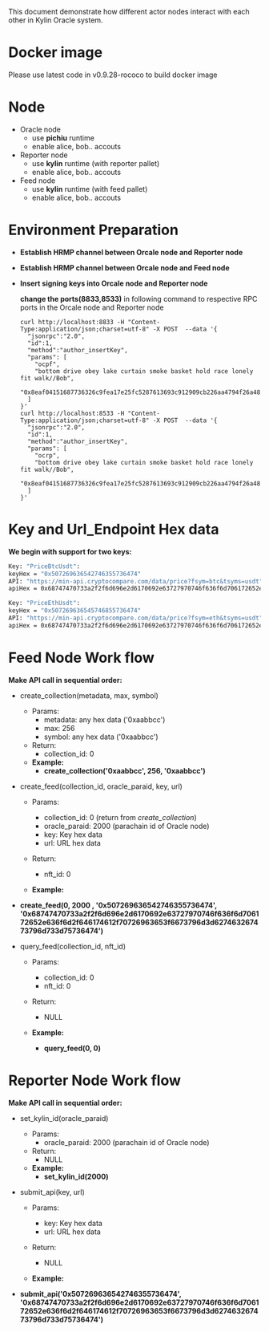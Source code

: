 This document demonstrate how different actor nodes interact with each other in Kylin Oracle system. 

# Docker image

Please use latest code in v0.9.28-rococo to build docker image

# Node

- Oracle node
  - use **pichiu** runtime
  - enable alice, bob.. accouts
- Reporter node
  - use **kylin** runtime  (with reporter pallet)
  - enable alice, bob.. accouts
- Feed node
  - use **kylin** runtime (with feed pallet)
  - enable alice, bob.. accouts

# Environment Preparation

- **Establish HRMP channel between Orcale node and Reporter node**
- **Establish HRMP channel between Orcale node and Feed node**

- **Insert signing keys into Orcale node and Reporter node**

  **change the ports(8833,8533)** in following command to respective RPC ports in the Orcale node and Reporter node

  ```
  curl http://localhost:8833 -H "Content-Type:application/json;charset=utf-8" -X POST  --data '{
    "jsonrpc":"2.0",
    "id":1,
    "method":"author_insertKey",
    "params": [
      "ocpf",
      "bottom drive obey lake curtain smoke basket hold race lonely fit walk//Bob",
      "0x8eaf04151687736326c9fea17e25fc5287613693c912909cb226aa4794f26a48"
    ]
  }'
  curl http://localhost:8533 -H "Content-Type:application/json;charset=utf-8" -X POST  --data '{
    "jsonrpc":"2.0",
    "id":1,
    "method":"author_insertKey",
    "params": [
      "ocrp",
      "bottom drive obey lake curtain smoke basket hold race lonely fit walk//Bob",
      "0x8eaf04151687736326c9fea17e25fc5287613693c912909cb226aa4794f26a48"
    ]
  }'
  ```
# Key and Url_Endpoint Hex data

**We begin with support for two keys:**

```bash
Key: "PriceBtcUsdt":
keyHex = "0x507269636542746355736474"
API: "https://min-api.cryptocompare.com/data/price?fsym=btc&tsyms=usdt"
apiHex = 0x68747470733a2f2f6d696e2d6170692e63727970746f636f6d706172652e636f6d2f646174612f70726963653f6673796d3d627463267473796d733d75736474

Key: "PriceEthUsdt":
keyHex = "0x507269636545746855736474"
API: "https://min-api.cryptocompare.com/data/price?fsym=eth&tsyms=usdt"
apiHex = 0x68747470733a2f2f6d696e2d6170692e63727970746f636f6d706172652e636f6d2f646174612f70726963653f6673796d3d657468267473796d733d75736474
```
# Feed Node Work flow

**Make API call in sequential order:** 

- create_collection(metadata, max, symbol) 

  - Params:
    - metadata: any hex data ('0xaabbcc')
    - max: 256
    - symbol: any hex data ('0xaabbcc')
  - Return:
    -  collection_id: 0
  - **Example:**
    - **create_collection('0xaabbcc', 256, '0xaabbcc')** 
- create_feed(collection_id, oracle_paraid, key, url)
  - Params:
    - collection_id: 0 (return from *create_collection*)
    - oracle_paraid: 2000 (parachain id of Oracle node)
    - key: Key hex data
    - url: URL hex data
    
  - Return:

    - nft_id: 0

  - **Example:**
- **create_feed(0, 2000 , '0x507269636542746355736474', '0x68747470733a2f2f6d696e2d6170692e63727970746f636f6d706172652e636f6d2f646174612f70726963653f6673796d3d627463267473796d733d75736474')** 
  
- query_feed(collection_id, nft_id) 

  - Params:
    - collection_id: 0
    - nft_id: 0
  - Return:
    
    -  NULL
  - **Example:**
    - **query_feed(0, 0)** 

# Reporter Node Work flow

**Make API call in sequential order:** 

- set_kylin_id(oracle_paraid) 

  - Params:
    - oracle_paraid: 2000 (parachain id of Oracle node)
  - Return:
    -  NULL
  - **Example:**
    - **set_kylin_id(2000)** 
- submit_api(key, url)
  - Params:
    - key: Key hex data
    - url: URL hex data

  - Return:

    - NULL

  - **Example:**
- **submit_api('0x507269636542746355736474', '0x68747470733a2f2f6d696e2d6170692e63727970746f636f6d706172652e636f6d2f646174612f70726963653f6673796d3d627463267473796d733d75736474')** 


